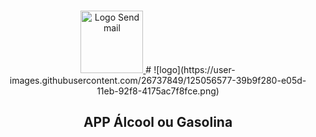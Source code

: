 

<br />
<p align="center">
  <a href="https://github.com/GilbertoASJ/Send-mail/">
    <img 
      src="./assets/logo.png" 
      alt="Logo Send mail"
      width="100"
      height="100" 
    >
  </a>
#
![logo](https://user-images.githubusercontent.com/26737849/125056577-39b9f280-e05d-11eb-92f8-4175ac7f8fce.png)
  <h2 align="center">APP Álcool ou Gasolina</h2>
